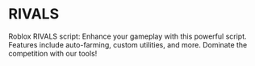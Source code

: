 # RIVALS
Roblox RIVALS script: Enhance your gameplay with this powerful script. Features include auto-farming, custom utilities, and more. Dominate the competition with our tools!
